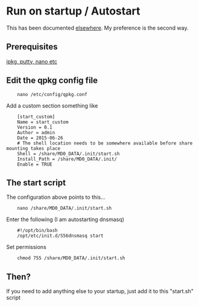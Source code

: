 # Run on startup / Autostart
This has been documented [elsewhere](http://wiki.qnap.com/wiki/Running_Your_Own_Application_at_Startup).
My preference is the second way.

## Prerequisites
[ipkg, putty, nano etc](basics.md)

## Edit the qpkg config file
```
    nano /etc/config/qpkg.conf
```
Add a custom section something like
```
    [start_custom]
    Name = start_custom
    Version = 0.1
    Author = admin
    Date = 2015-06-26
    # The shell location needs to be somewhere available before share mounting takes place
    Shell = /share/MD0_DATA/.init/start.sh
    Install_Path = /share/MD0_DATA/.init/
    Enable = TRUE
```

## The start script
The configuration above points to this...
```
    nano /share/MD0_DATA/.init/start.sh
```

Enter the following (I am autostarting dnsmasq)
```
    #!/opt/bin/bash
    /opt/etc/init.d/S56dnsmasq start
```

Set permissions
```
    chmod 755 /share/MD0_DATA/.init/start.sh
```
    
## Then?
If you need to add anything else to your startup, just add it to this "start.sh" script